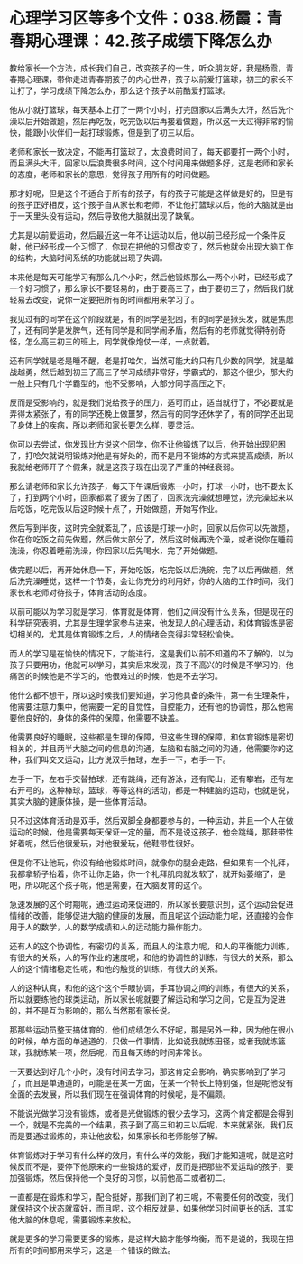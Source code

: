 # 心理学习区等多个文件：038.杨霞：青春期心理课：42.孩子成绩下降怎么办

教给家长一个方法，成长我们自己，改变孩子的一生，听众朋友好，我是杨霞，青春期心理课，带你走进青春期孩子的内心世界，孩子以前爱打篮球，初三的家长不让打了，学习成绩下降怎么办，那么这个孩子以前酷爱打篮球。

他从小就打篮球，每天基本上打了一两个小时，打完回家以后满头大汗，然后洗个澡以后开始做题，然后再吃饭，吃完饭以后再接着做题，所以这一天过得非常的愉快，能跟小伙伴们一起打球锻炼，但是到了初三以后。

老师和家长一致决定，不能再打篮球了，太浪费时间了，每天都要打一两个小时，而且满头大汗，回家以后浪费很多时间，这个时间用来做题多好，这是老师和家长的态度，老师和家长的意思，觉得孩子用所有的时间做题。

那才好呢，但是这个不适合于所有的孩子，有的孩子可能是这样做是好的，但是有的孩子正好相反，这个孩子自从家长和老师，不让他打篮球以后，他的大脑就是由于一天里头没有运动，然后导致他大脑就出现了缺氧。

尤其是以前爱运动，然后最近这一年不让运动以后，他以前已经形成一个条件反射，他已经形成一个习惯了，你现在把他的习惯改变了，然后他就会出现大脑工作的结构，大脑时间系统的功能就出现了失调。

本来他是每天可能学习有那么几个小时，然后他锻炼那么一两个小时，已经形成了一个好习惯了，那么家长不要轻易的，由于要高三了，由于要初三了，然后我们就轻易去改变，说你一定要把所有的时间都用来学习了。

我见过有的同学在这个阶段就是，有的同学是犯困，有的同学是揪头发，就是焦虑了，还有同学是发脾气，还有同学是和同学闹矛盾，然后有的老师就觉得特别奇怪，怎么高三初三的班上，同学就像炮仗一样，一点就着。

还有同学就是老是睡不醒，老是打哈欠，当然可能大约只有几少数的同学，就是越战越勇，然后越到初三了高三了学习成绩非常好，学霸式的，那这个很少，那大约一般上只有几个学霸型的，他不受影响，大部分同学高压之下。

反而是受影响的，就是我们说给孩子的压力，适可而止，适当就行了，不必要就是弄得太紧张了，有的同学还晚上做噩梦，然后有的同学还休学了，有的同学还出现了身体上的疾病，所以老师和家长要怎么样，要灵活。

你可以去尝试，你发现比方说这个同学，你不让他锻炼了以后，他开始出现犯困了，打哈欠就说明锻炼对他是有好处的，而不是用不锻炼的方式来提高成绩，所以我就给老师开了个假条，就是这孩子现在出现了严重的神经衰弱。

那么请老师和家长允许孩子，每天下午课后锻炼一小时，打球一小时，也不要太长了，打到两个小时，回家都累了疲劳了困了，回家洗完澡就想睡觉，洗完澡起来以后吃饭，吃完饭以后这时候十点了，开始做题，开始写作业。

然后写到半夜，这时完全就紊乱了，应该是打球一小时，回家以后你可以先做题，你在你吃饭之前先做题，然后做大部分了，然后这时候再洗个澡，或者说你在睡前洗澡，你忍着睡前洗澡，你回家以后先喝水，完了开始做题。

做完题以后，再开始休息一下，开始吃饭，吃完饭以后洗碗，完了以后再做题，然后洗完澡睡觉，这样一个节奏，会让你充分的利用好，你的大脑的工作时间，我们家长和老师对待孩子，体育活动的态度。

以前可能以为学习就是学习，体育就是体育，他们之间没有什么关系，但是现在的科学研究表明，尤其是生理学家参与进来，他发现人的心理活动，和体育锻炼是密切相关的，尤其是体育锻炼之后，人的情绪会变得非常轻松愉快。

而人的学习是在愉快的情况下，才能进行，这是我们以前不知道的不了解的，以为孩子只要用功，他就可以学习，其实后来发现，孩子不高兴的时候是不学习的，他痛苦的时候他是不学习的，他很难过的时候，他是不去学习。

他什么都不想干，所以这时候我们要知道，学习他具备的条件，第一有生理条件，他需要注意力集中，他需要一定的自觉性，自控能力，还有他的协调性，那么他需要他良好的，身体的条件的保障，他需要不缺盖。

他需要良好的睡眠，这些都是生理的保障，但这些生理的保障，和体育锻炼是密切相关的，并且两半大脑之间的信息的沟通，左脑和右脑之间的沟通，他需要你的这种，我们叫交叉运动，比方说双手拍球，左手一下，右手一下。

左手一下，左右手交替拍球，还有跳绳，还有游泳，还有爬山，还有攀岩，还有左右开弓的，这种棒球，篮球，等等这样的活动，都是一种建脑的运动，也就是说，其实大脑的健康体操，是一些体育活动。

只不过这体育活动是双手，然后双脚全身都要参与的，一种运动，并且一个人在做运动的时候，他是需要每天保证一定的量，而不是说这孩子，他会跳绳，那鞋带性好着呢，然后他很爱玩，对他很爱玩，他鞋带性很好。

但是你不让他玩，你没有给他锻炼时间，就像你的腿会走路，但如果有一个礼拜，我都拿轿子抬着，你不让你走路，你一个礼拜肌肉就发软了，就开始萎缩了，是吧，所以呢这个孩子呢，他是需要，在大脑发育的这个。

急速发展的这个时期呢，通过运动来促进的，所以家长要意识到，这个运动会促进情绪的改善，能够促进大脑的健康的发展，而且呢这个运动能力呢，还直接的会作用于人的数学，人的数学成绩和人的运动能力操作能力。

还有人的这个协调性，有密切的关系，而且人的注意力呢，和人的平衡能力训练，有很大的关系，人的写作业的速度呢，和他的协调性的训练，有很大的关系，那么人的这个情绪稳定性呢，和他的触觉的训练，有很大的关系。

人的这种认真，和他的这个这个手眼协调，手耳协调之间的训练，有很大的关系，所以就要练他的球类运动，所以家长呢就要了解运动和学习之间，它是互为促进的，并不是互为影响的，那么当然那有家长说。

那那些运动员整天搞体育的，他们成绩怎么不好呢，那是另外一种，因为他在很小的时候，单方面的单通道的，只做一件事情，比如说我就练田径，或者我就练篮球，我就练某一项，然后呢，而且每天练的时间非常长。

一天要达到好几个小时，没有时间去学习，那这肯定会影响，确实影响到了学习了，而且是单通道的，可能是在某一方面，在某一个特长上特别强，但是呢他没有全面的去发展，所以我们现在在强调体育的时候呢，是不偏颇。

不能说光做学习没有锻炼，或者是光做锻炼的很少去学习，这两个肯定都是会得到一个，就是不完美的一个结果，孩子到了高三和初三以后呢，本来就紧张，我们反而是要通过锻炼的，来让他放松，如果家长和老师能够了解。

体育锻炼对于学习有什么样的效用，有什么样的效能，我们才能知道呢，就是这时候反而不是，要停下他原来的一些锻炼的爱好，反而是把那些不爱运动的孩子，要加强锻炼，然后保持他一个良好的习惯，以前他高二或者初二。

一直都是在锻炼和学习，配合挺好，那我们到了初三呢，不需要任何的改变，我们就保持这个状态就蛮好，而且呢，这个相反就是，如果他学习时间更长的话，其实他大脑的休息呢，需要锻炼来放松。

就是更多的学习需要更多的锻炼，是这样大脑才能够均衡，而不是说的，我现在把所有的时间都用来学习，这是一个错误的做法。
